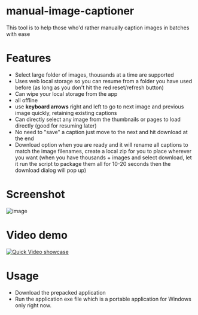 # manual-image-captioner
This tool is to help those who'd rather manually caption images in batches with ease

# Features
* Select large folder of images, thousands at a time are supported
* Uses web local storage so you can resume from a folder you have used before (as long as you don't hit the red reset/refresh button)
* Can wipe your local storage from the app
* all offline
* use **keyboard arrows** right and left to go to next image and previous image quickly, retaining existing captions
* Can directly select any image from the thumbnails or pages to load directly (good for resuming later)
* No need to "save" a caption just move to the next and hit download at the end
* Download option when you are ready and it will rename all captions to match the image filenames, create a local zip for you to place wherever you want (when you have thousands + images and select download, let it run the script to package them all for 10-20 seconds then the download dialog will pop up)

# Screenshot
![image](https://user-images.githubusercontent.com/119671806/213822440-23585e2b-9fcc-4d41-946a-f2299b95669d.png)

# Video demo
[![Quick Video showcase](https://i.ytimg.com/vi/Fz2KFbfg7mM/hqdefault.jpg?sqp=-oaymwE2CPYBEIoBSFXyq4qpAygIARUAAIhCGAFwAcABBvABAfgB4AWAAtAFigIMCAAQARhyIFAoRDAP&rs=AOn4CLDUwQlEloxSqdKpElyKLwdTHNRVOQ)](https://youtu.be/Fz2KFbfg7mM)


# Usage
* Download the prepacked application
* Run the application exe file which is a portable application for Windows only right now.
